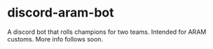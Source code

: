 # discord-aram-bot
A discord bot that rolls champions for two teams. Intended for ARAM customs. More info follows soon.
